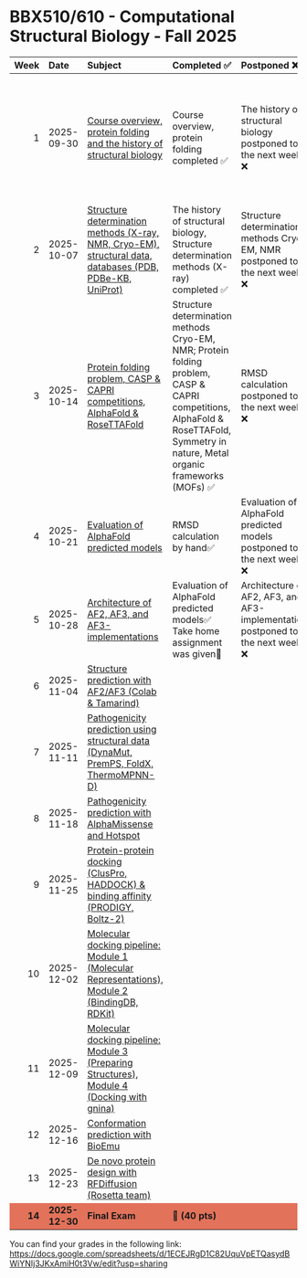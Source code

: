 BBX510/610 - Computational Structural Biology - Fall 2025
================

<table>
<thead>
<tr>
<th style="text-align:right;">Week</th>
<th style="text-align:left;">Date</th>
<th style="text-align:left;">Subject</th>
<th style="text-align:left;">Completed ✅</th>
<th style="text-align:left;">Postponed ❌</th>
<th style="text-align:left;">Pay attention to:</th>

</tr>
</thead>
<tbody>
<tr>
<td style="text-align:right;">1</td>
<td style="text-align:left;">2025-09-30</td>
<td style="text-align:left;"><a href="https://github.com/incisrdg/Computational_structural_biology_25_fall/blob/main/Week%201%3A%20Course%20overview%2C%20protein%20folding%20and%20the%20history%20of%20structural%20biology/%20Week%201%3A%20Course%20overview%2C%20protein%20folding%20and%20the%20history%20of%20structural%20biology.md">Course overview, protein folding and the history of structural biology</a></td>
<td style="text-align:left;">Course overview, protein folding completed ✅</td>
<td style="text-align:left;">The history of structural biology postponed to the next week. ❌</td>
<td style="text-align:left;">1- First three laws of thermodynamics driving protein folding. 2- Dot product to calculate bond angles. 3- Cross product to calculate dihedral angles. </td>

</tr>

<tr>
<td style="text-align:right;">2</td>
<td style="text-align:left;">2025-10-07</td>
<td style="text-align:left;"><a href="https://github.com/incisrdg/Computational_structural_biology_25_fall/blob/main/Week%202%3A%20Structure%20determination%20methods%20(X-ray%2C%20NMR%2C%20Cryo-EM)%2C%20what%20the%20structural%20data%20look%20like%2C%20structural%20databases%20(PDB%2C%20PDBe-KB%2C%20UniProt)/Week%202%3A%20Structure%20determination%20methods%20(X-ray%2C%20NMR%2C%20Cryo-EM)%2C%20what%20the%20structural%20data%20look%20like%2C%20structural%20databases%20(PDB%2C%20PDBe-KB%2C%20UniProt).md">Structure determination methods (X-ray, NMR, Cryo-EM), structural data, databases (PDB, PDBe-KB, UniProt)</a></td>
<td style="text-align:left;">The history of structural biology, Structure determination methods (X-ray) completed ✅</td>
<td style="text-align:left;">Structure determination methods Cryo-EM, NMR postponed to the next week. ❌</td>
<td style="text-align:left;">1- Thermodynamics of crystal seeding </td>

</tr>

<tr>
<td style="text-align:right;">3</td>
<td style="text-align:left;">2025-10-14</td>
<td style="text-align:left;"><a href="https://github.com/incisrdg/Computational_structural_biology_25_fall/blob/main/Week%203%3A%20Protein%20folding%20problem%2C%20CASP%20and%20CAPRI%20competitions%2C%20AlphaFold%20and%20RosettaFold%20as%20groundbreaking%20teams/Week%203%3A%20Protein%20folding%20problem%2C%20CASP%20and%20CAPRI%20competitions%2C%20AlphaFold%20and%20RosettaFold%20as%20groundbreaking%20teams.md">Protein folding problem, CASP & CAPRI competitions, AlphaFold & RoseTTAFold </a></td>
<td style="text-align:left;">Structure determination methods Cryo-EM, NMR; Protein folding problem, CASP & CAPRI competitions, AlphaFold & RoseTTAFold,  Symmetry in nature, Metal organic frameworks (MOFs) ✅</td>
<td style="text-align:left;">RMSD calculation postponed to the next week. ❌</td>
<td style="text-align:left;">1- Which method to use, when: XRC, Cryo-EM or NMR? 2-MOFs. 3- Definition of configuration, conformation, ensemble.</td>

</tr>

<tr>
<td style="text-align:right;">4</td>
<td style="text-align:left;">2025-10-21</td>
<td style="text-align:left;"><a href="https://github.com/incisrdg/Computational_structural_biology_25_fall/blob/main/Week%204%3A%20Evaluation%20of%20AlphaFold%20predicted%20models/Week%204%3A%20Evaluation%20of%20AlphaFold%20predicted%20models.md">Evaluation of AlphaFold predicted models</a></td>
<td style="text-align:left;">RMSD calculation by hand✅</td>
<td style="text-align:left;">Evaluation of AlphaFold predicted models postponed to the next week. ❌</td>
<td style="text-align:left;">1- RMSD computation using matrix multiplication</td>

</tr>

<tr>
<td style="text-align:right;">5</td>
<td style="text-align:left;">2025-10-28</td>
<td style="text-align:left;"><a href="https://github.com/incisrdg/Computational_structural_biology_25_fall/blob/main/Week%205%3A%20Architecture%20of%20AF2%2C%20AF3%2C%20and%20AF3-implementations/Week%205%3A%20Architecture%20of%20AF2%2C%20AF3%2C%20and%20AF3-implementations.md">Architecture of AF2, AF3, and AF3-implementations</a></td>
<td style="text-align:left;">Evaluation of AlphaFold predicted models✅ Take home assignment was given📝</td>
<td style="text-align:left;">Architecture of AF2, AF3, and AF3-implementations postponed to the next week. ❌</td>
<td style="text-align:left;">1- Model confidence scoresd: pLDDT, PAE and TM </td>

</tr>

<tr>
<td style="text-align:right;">6</td>
<td style="text-align:left;">2025-11-04</td>
<td style="text-align:left;"><a href="https://github.com/incisrdg/Computational_structural_biology_25_fall/blob/main/Week%206%3A%20Structure%20predcition%20with%20AF2%2C%20AF3%2C%20and%20AF3-implementations%20using%20Colab%20and%20Tamarind/Week%206%3A%20Structure%20predcition%20with%20AF2%2C%20AF3%2C%20and%20AF3-implementations%20using%20Colab%20and%20Tamarind.md">Structure prediction with AF2/AF3 (Colab & Tamarind)</a></td>
<td style="text-align:left;"></td>
<td style="text-align:left;"></td>
</tr>

<tr>
<td style="text-align:right;">7</td>
<td style="text-align:left;">2025-11-11</td>
<td style="text-align:left;"><a href="https://github.com/incisrdg/Computational_structural_biology_25_fall/blob/main/Week%207%3A%20Pathogenicity%20prediction%20using%20structural%20data%20(single%20mutant%3A%20DynaMut%2C%20PremPS%2C%20FoldX%2C%20double%20mutant%3A%20ThermoMPNN-D)/Week%207%3A%20Pathogenicity%20prediction%20using%20structural%20data%20(single%20mutant%3A%20DynaMut%2C%20PremPS%2C%20FoldX%2C%20double%20mutant%3A%20ThermoMPNN-D).md">Pathogenicity prediction using structural data (DynaMut, PremPS, FoldX, ThermoMPNN-D)</a></td>
<td style="text-align:left;"></td>
<td style="text-align:left;"></td>
</tr>

<tr>
<td style="text-align:right;">8</td>
<td style="text-align:left;">2025-11-18</td>
<td style="text-align:left;"><a href="https://github.com/incisrdg/Computational_structural_biology_25_fall/blob/main/Week%208%3A%20Pathogenicity%20prediction%20with%20AlphaMissense%20and%20Hotspot/Week%208%3A%20Pathogenicity%20prediction%20with%20AlphaMissense%20and%20Hotspot.md">Pathogenicity prediction with AlphaMissense and Hotspot</a></td>
<td style="text-align:left;"></td>
<td style="text-align:left;"></td>
</tr>

<tr>
<td style="text-align:right;">9</td>
<td style="text-align:left;">2025-11-25</td>
<td style="text-align:left;"><a href="https://github.com/incisrdg/Computational_structural_biology_25_fall/blob/main/Week%209%3A%20Protein-protein%20docking%20(rigid-body%20docking%3A%20ClusPro%2C%20flexible%20docking%3A%20HADDOCK)%20and%20binding%20affinity%20calculations%20(PRODIGY%2C%20Boltz-2)/Week%209%3A%20Protein-protein%20docking%20(rigid-body%20docking%3A%20ClusPro%2C%20flexible%20docking%3A%20HADDOCK)%20and%20binding%20affinity%20calculations%20(PRODIGY%2C%20Boltz-2).md">Protein-protein docking (ClusPro, HADDOCK) & binding affinity (PRODIGY, Boltz-2)</a></td>
<td style="text-align:left;"></td>
<td style="text-align:left;"></td>
</tr>

<tr>
<td style="text-align:right;">10</td>
<td style="text-align:left;">2025-12-02</td>
<td style="text-align:left;"><a href="https://github.com/incisrdg/Computational_structural_biology_25_fall/blob/main/Week%2010%3A%20Molecular%20docking%20pipeline%3A%20module%201%20(Digital%20Representations%20of%20Molecules)%20and%20module%202%20(Exploring%20Chemical%20and%20Biological%20Data%20With%20BidingDB%20and%20the%20RDKit)/Week%2010%3A%20Molecular%20docking%20pipeline%3A%20module%201%20(Digital%20Representations%20of%20Molecules)%20and%20module%202%20(Exploring%20Chemical%20and%20Biological%20Data%20With%20BidingDB%20and%20the%20RDKit).md">Molecular docking pipeline: Module 1 (Molecular Representations), Module 2 (BindingDB, RDKit)</a></td>
<td style="text-align:left;"></td>
<td style="text-align:left;"></td>
</tr>

<tr>
<td style="text-align:right;">11</td>
<td style="text-align:left;">2025-12-09</td>
<td style="text-align:left;"><a href="https://github.com/incisrdg/Computational_structural_biology_25_fall/blob/main/Week%2011%3A%20Molecular%20docking%20pipeline%3A%20module%203%20(Preparing%20Structures%20for%20Docking)%20and%20module%204%20(Molecular%20Docking%20using%20gnina)/Week%2011%3A%20Molecular%20docking%20pipeline%3A%20module%203%20(Preparing%20Structures%20for%20Docking)%20and%20module%204%20(Molecular%20Docking%20using%20gnina).md">Molecular docking pipeline: Module 3 (Preparing Structures), Module 4 (Docking with gnina)</a></td>
<td style="text-align:left;"></td>
<td style="text-align:left;"></td>
</tr>

<tr>
<td style="text-align:right;">12</td>
<td style="text-align:left;">2025-12-16</td>
<td style="text-align:left;"><a href="https://github.com/incisrdg/Computational_structural_biology_25_fall/blob/main/Week%2012%3A%20Conformation%20prediction%20with%20BioEmu/Week%2012%3A%20Conformation%20prediction%20with%20BioEmu.md">Conformation prediction with BioEmu</a></td>
<td style="text-align:left;"></td>
<td style="text-align:left;"></td>
</tr>

<tr>
<td style="text-align:right;">13</td>
<td style="text-align:left;">2025-12-23</td>
<td style="text-align:left;"><a href="">De novo protein design with RFDiffusion (Rosetta team)</a></td>
<td style="text-align:left;"></td>
<td style="text-align:left;"></td>
</tr>

<tr>
<td style="text-align:right;font-weight: bold;background-color: #E2725A !important;">14</td>
<td style="text-align:left;font-weight: bold;background-color: #E2725A !important;">2025-12-30</td>
<td style="text-align:left;font-weight: bold;background-color: #E2725A !important;">Final Exam</td>
<td style="text-align:left;font-weight: bold;background-color: #E2725A !important;">📝 (40 pts)</td>
<td style="text-align:left;font-weight: bold;background-color: #E2725A !important;"></td>
</tr>
</tbody>
</table>

You can find your grades in the following link: https://docs.google.com/spreadsheets/d/1ECEJRgD1C82UquVpETQasydBWiYNIj3JKxAmiH0t3Vw/edit?usp=sharing
